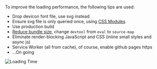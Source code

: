 To improve the loading performance, the following tips are used:

- Drop devicon font file, use svg instead
- Ensure svg file is only queried once, using [CSS Modules](https://github.com/css-modules/css-modules)
- Use production build
- [Reduce bundle size](https://github.com/reactjs/redux/issues/809), change `devtool` from `eval` to `source-map`
- Eliminate render-blocking JavaScript and CSS (inline small styles and async js)
- Service Worker (all from cache), of course, enable github pages https
- ...On going

![Loading Time](https://cloud.githubusercontent.com/assets/16146902/17828620/fc616f88-66c9-11e6-821b-6f5664f8d0a8.png)